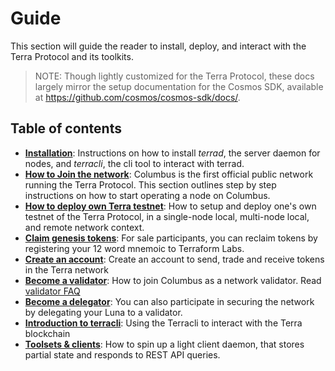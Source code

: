 # Guide

This section will guide the reader to install, deploy, and interact with the Terra Protocol and its toolkits. 

> NOTE: Though lightly customized for the Terra Protocol, these docs largely mirror the setup documentation for the Cosmos SDK, available at https://github.com/cosmos/cosmos-sdk/docs/. 

## Table of contents

-  **[Installation](./installation.md)**: Instructions on how to install _terrad_, the server daemon for nodes, and _terracli_, the cli tool to interact with terrad. 
-  **[How to Join the network](./join-network.md)**: Columbus is the first official public network running the Terra Protocol. This section outlines step by step instructions on how to start operating a node on Columbus. 
-  **[How to deploy own Terra testnet](./deploy-testnet.md)**: How to setup and deploy one's own testnet of the Terra Protocol, in a single-node local, multi-node local, and remote network context. 
-  **[Claim genesis tokens](./users.md#Redeem-Luna-from-the-sale)**: For sale participants, you can reclaim tokens by registering your 12 word mnemoic to Terraform Labs. 
-  **[Create an account](./users.md#Creating-an-account)**: Create an account to send, trade and receive tokens in the Terra network 
-  **[Become a validator](./validators.md)**: How to join Columbus as a network validator. Read [validator FAQ](../concepts/validator/overview.md)
-  **[Become a delegator](./terracli.md#Bond-tokens)**: You can also participate in securing the network by delegating your Luna to a validator. 
-  **[Introduction to terracli](./terracli.md)**: Using the Terracli to interact with the Terra blockchain
-  **[Toolsets & clients](./light-client.md)**: How to spin up a light client daemon, that stores partial state and responds to REST API queries.

